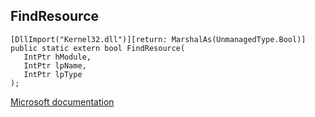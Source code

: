 ## FindResource

```
[DllImport("Kernel32.dll")][return: MarshalAs(UnmanagedType.Bool)]
public static extern bool FindResource(
   IntPtr hModule,
   IntPtr lpName,
   IntPtr lpType
);
```

[Microsoft documentation](https://docs.microsoft.com/en-us/windows/win32/api/winbase/nf-winbase-findresourcew)

